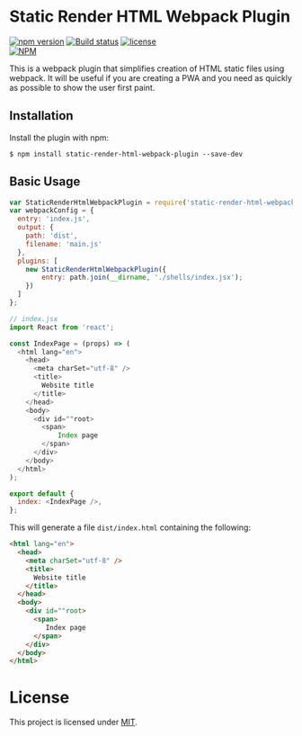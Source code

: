 Static Render HTML Webpack Plugin
=================================
[![npm version](https://badge.fury.io/js/static-render-html-webpack-plugin.svg)](https://badge.fury.io/js/static-render-html-webpack-plugin)
[![Build status](https://travis-ci.org/donskov/static-render-html-webpack-plugin.svg)](https://travis-ci.org/donskov/static-render-html-webpack-plugin)
[![license](https://img.shields.io/github/license/mashape/apistatus.svg)](https://github.com/donskov/static-render-html-webpack-plugin/blob/master/LICENSE)
<br/>
[![NPM](https://nodei.co/npm/static-render-html-webpack-plugin.png?downloads=true&downloadRank=true&stars=true)](https://nodei.co/npm/static-render-html-webpack-plugin/)

This is a webpack plugin that simplifies creation of HTML static files using webpack. It will be useful if you are creating a PWA and you need as quickly as possible to show the user first paint.

Installation
------------
Install the plugin with npm:
```shell
$ npm install static-render-html-webpack-plugin --save-dev
```

Basic Usage
-----------

```javascript
var StaticRenderHtmlWebpackPlugin = require('static-render-html-webpack-plugin');
var webpackConfig = {
  entry: 'index.js',
  output: {
    path: 'dist',
    filename: 'main.js'
  },
  plugins: [
    new StaticRenderHtmlWebpackPlugin({
        entry: path.join(__dirname, './shells/index.jsx');
    })
  ]
};
```

```javascript
// index.jsx
import React from 'react';

const IndexPage = (props) => (
  <html lang="en">
    <head>
      <meta charSet="utf-8" />
      <title>
        Website title
      </title>
    </head>
    <body>
      <div id=""root>
        <span>
	        Index page
        </span>
      </div>
    </body>
  </html>
);

export default {
  index: <IndexPage />,
};
```

This will generate a file `dist/index.html` containing the following:
```html
<html lang="en">
  <head>
    <meta charSet="utf-8" />
    <title>
      Website title
    </title>
  </head>
  <body>
    <div id=""root>
      <span>
         Index page
      </span>
    </div>
  </body>
</html>
```

# License

This project is licensed under [MIT](https://github.com/donskov/static-render-html-webpack-plugin/blob/master/LICENSE.md).